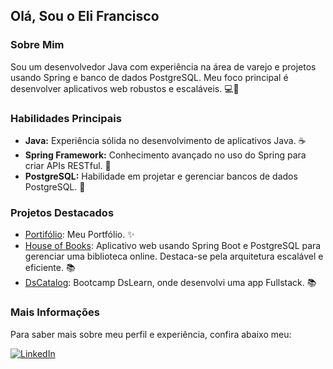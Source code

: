 ## Olá, Sou o Eli Francisco

### Sobre Mim
Sou um desenvolvedor Java com experiência na área de varejo e projetos usando Spring e banco de dados PostgreSQL. Meu foco principal é desenvolver aplicativos web robustos e escaláveis. 💻🚀

### Habilidades Principais
- **Java:** Experiência sólida no desenvolvimento de aplicativos Java. ☕️
- **Spring Framework:** Conhecimento avançado no uso do Spring para criar APIs RESTful. 🌱
- **PostgreSQL:** Habilidade em projetar e gerenciar bancos de dados PostgreSQL. 🐘

### Projetos Destacados
- [Portifólio](https://juniorapeles.github.io/portifolio-eli-francisco/): Meu Portfólio. ✨
- [House of Books](https://github.com/juniorapeles/House-Of-Books): Aplicativo web usando Spring Boot e PostgreSQL para gerenciar uma biblioteca online. Destaca-se pela arquitetura escalável e eficiente. 📚
- [DsCatalog](https://github.com/juniorapeles/dscatalog): Bootcamp DsLearn, onde desenvolvi uma app Fullstack. 📚

### Mais Informações
Para saber mais sobre meu perfil e experiência, confira abaixo meu:


[![LinkedIn](https://img.shields.io/badge/LinkedIn-0077B5?style=for-the-badge&logo=linkedin&logoColor=white)](https://www.linkedin.com/in/develi/)
